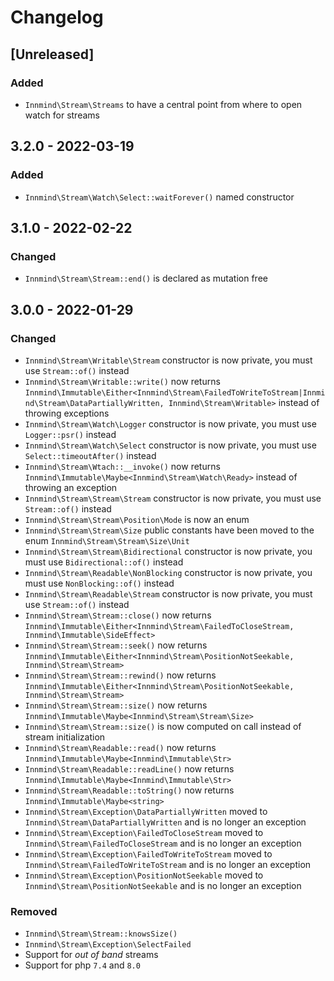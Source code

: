 # Changelog

## [Unreleased]

### Added

- `Innmind\Stream\Streams` to have a central point from where to open watch for streams

## 3.2.0 - 2022-03-19

### Added

- `Innmind\Stream\Watch\Select::waitForever()` named constructor

## 3.1.0 - 2022-02-22

### Changed

- `Innmind\Stream\Stream::end()` is declared as mutation free

## 3.0.0 - 2022-01-29

### Changed

- `Innmind\Stream\Writable\Stream` constructor is now private, you must use `Stream::of()` instead
- `Innmind\Stream\Writable::write()` now returns `Innmind\Immutable\Either<Innmind\Stream\FailedToWriteToStream|Innmind\Stream\DataPartiallyWritten, Innmind\Stream\Writable>` instead of throwing exceptions
- `Innmind\Stream\Watch\Logger` constructor is now private, you must use `Logger::psr()` instead
- `Innmind\Stream\Watch\Select` constructor is now private, you must use `Select::timeoutAfter()` instead
- `Innmind\Stream\Wtach::__invoke()` now returns `Innmind\Immutable\Maybe<Innmind\Stream\Watch\Ready>` instead of throwing an exception
- `Innmind\Stream\Stream\Stream` constructor is now private, you must use `Stream::of()` instead
- `Innmind\Stream\Stream\Position\Mode` is now an enum
- `Innmind\Stream\Stream\Size` public constants have been moved to the enum `Innmind\Stream\Stream\Size\Unit`
- `Innmind\Stream\Stream\Bidirectional` constructor is now private, you must use `Bidirectional::of()` instead
- `Innmind\Stream\Readable\NonBlocking` constructor is now private, you must use `NonBlocking::of()` instead
- `Innmind\Stream\Readable\Stream` constructor is now private, you must use `Stream::of()` instead
- `Innmind\Stream\Stream::close()` now returns `Innmind\Immutable\Either<Innmind\Stream\FailedToCloseStream, Innmind\Immutable\SideEffect>`
- `Innmind\Stream\Stream::seek()` now returns `Innmind\Immutable\Either<Innmind\Stream\PositionNotSeekable, Innmind\Stream\Stream>`
- `Innmind\Stream\Stream::rewind()` now returns `Innmind\Immutable\Either<Innmind\Stream\PositionNotSeekable, Innmind\Stream\Stream>`
- `Innmind\Stream\Stream::size()` now returns `Innmind\Immutable\Maybe<Innmind\Stream\Stream\Size>`
- `Innmind\Stream\Stream::size()` is now computed on call instead of stream initialization
- `Innmind\Stream\Readable::read()` now returns `Innmind\Immutable\Maybe<Innmind\Immutable\Str>`
- `Innmind\Stream\Readable::readLine()` now returns `Innmind\Immutable\Maybe<Innmind\Immutable\Str>`
- `Innmind\Stream\Readable::toString()` now returns `Innmind\Immutable\Maybe<string>`
- `Innmind\Stream\Exception\DataPartiallyWritten` moved to `Innmind\Stream\DataPartiallyWritten` and is no longer an exception
- `Innmind\Stream\Exception\FailedToCloseStream` moved to `Innmind\Stream\FailedToCloseStream` and is no longer an exception
- `Innmind\Stream\Exception\FailedToWriteToStream` moved to `Innmind\Stream\FailedToWriteToStream` and is no longer an exception
- `Innmind\Stream\Exception\PositionNotSeekable` moved to `Innmind\Stream\PositionNotSeekable` and is no longer an exception

### Removed

- `Innmind\Stream\Stream::knowsSize()`
- `Innmind\Stream\Exception\SelectFailed`
- Support for _out of band_ streams
- Support for php `7.4` and `8.0`

